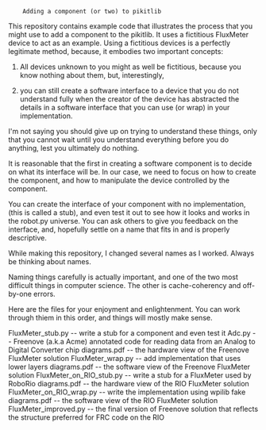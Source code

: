 
        Adding a component (or two) to pikitlib


This repository contains example code that illustrates the
process that you might use to add a component to the pikitlib.
It uses a fictitious FluxMeter device to act as an example.
Using a fictitious devices is a perfectly legitimate method,
because, it embodies two important concepts:

1.  All devices unknown to you might as well be fictitious,
because you know nothing about them, but, interestingly,

2.  you can still create a software interface to a device that you
do not understand fully when the creator of the device has abstracted
the details in a software interface that you can use (or wrap)
in your implementation.

I'm not saying you should give up on trying to understand these
things, only that you cannot wait until you understand everything
before you do anything, lest you ultimately do nothing.


It is reasonable that the first in creating a software component is
to decide on what its interface will be.   In our case, we need
to focus on how to create the component, and how to manipulate the
device controlled by the component.

You can create the interface of your component with no implementation,
(this is called a stub), and even test it out to see how it looks
and works in the robot.py universe.
You can ask others to give you feedback on the interface, and, hopefully
settle on a name that fits in and is properly descriptive.

While making this repository, I changed several names as I worked.
Always be thinking about names.

Naming things carefully is actually important, and one of the two most
difficult things in computer science.  The other is cache-coherency and
off-by-one errors.

Here are the files for your enjoyment and enlightenment.   You can
work through thiem in this order, and things will mostly make sense.

FluxMeter_stub.py  --   write a stub for a component and even test it
Adc.py             --   Freenove (a.k.a Acme) annotated code for reading data from
                        an Analog to Digital Converter chip
diagrams.pdf       --   the hardware view of the Freenove FluxMeter solution
FluxMeter_wrap.py  --   add implementation that uses lower layers
diagrams.pdf       --   the software view of the Freenove FluxMeter solution
FluxMeter_on_RIO_stub.py  -- write a stub for a FluxMeter used by RoboRio
diagrams.pdf       --   the hardware view of the RIO FluxMeter solution
FluxMeter_on_RIO_wrap.py  -- write the implementation using wpilib fake
diagrams.pdf       --   the software view of the RIO FluxMeter solution
FluxMeter_improved.py  -- the final version of Freenove solution that reflects the
                          structure preferred for FRC code on the RIO